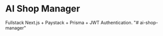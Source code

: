 # AI Shop Manager

Fullstack Next.js + Paystack + Prisma + JWT Authentication.
"# ai-shop-manager" 
